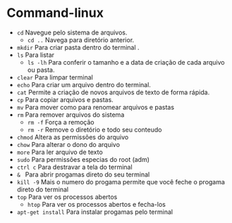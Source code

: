 # Command-linux

- `cd`  Navegue pelo sistema de arquivos.
    - `cd ..` Navega para diretório anterior.
- `mkdir` Para criar pasta dentro do  terminal .
- `ls` Para listar
    - `ls -lh` Para conferir o tamanho e a data de criação de cada arquivo ou pasta.
 - `clear` Para limpar terminal   
 - `echo`  Para criar um arquivo dentro do terminal.
 - `cat` Permite a criação de novos arquivos de texto de forma rápida.
 - `cp` Para copiar arquivos e pastas.
 - `mv` Para mover como para renomear arquivos e pastas
 - `rm` Para remover arquivos do sistema
    - `rm -f` Força a remoção
    - `rm -r` Remove o diretório e todo seu conteudo
- `chmod` Altera as permissões do arquivo
- `chow` Para alterar o dono do arquivo
- `more` Para ler arquivo de texto
- `sudo` Para permissões especias do root (adm)  
- `ctrl c` Para destravar a tela do terminal
- `& ` Para abrir progamas direto do seu terminal
- `kill -9` Mais o numero do progama permite que você feche o progama direto do terminal
- `top` Para ver os processos abertos 
    - `htop` Para ver os processos abertos e fecha-los
- `apt-get install` Para instalar progamas pelo terminal

